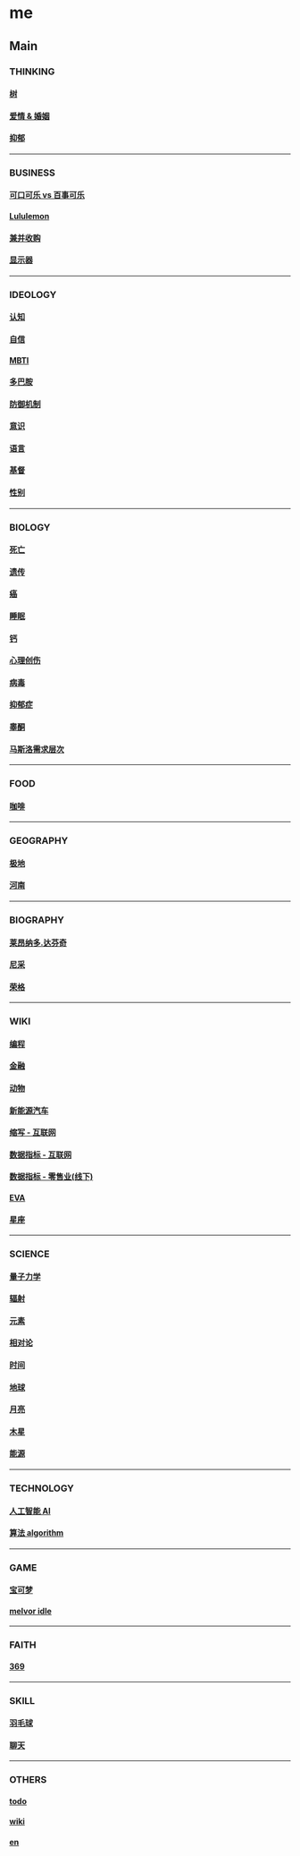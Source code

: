 # me

## Main

### THINKING

#### [树](main/the-tree.md)

#### [爱情 & 婚姻](main/love-and-marriage.md)

#### [抑郁](main/depressed.md)

<!-- #### [消费观](main/consumption-concept.md) todo -->

<!-- #### [友情 & 爱情](main/friendship-and-love.md) todo -->

<!-- #### [同事 & 友情](main/colleague-and-friendship.md) todo -->

<!-- #### [内向 & 外向](main/mind.md) todo -->

<!-- #### [亲情](main/parentage.md) todo -->

<!-- #### [游戏观](main/game-view.md) -->

---

### BUSINESS

#### [可口可乐 vs 百事可乐](main/coke.md)

#### [Lululemon](main/lululemon.md)

#### [兼并收购](main/takeover.md)

<!-- #### [零售业](main/retail.md) todo -->

#### [显示器](main/display.md)

---

### IDEOLOGY

#### [认知](main/cognitive.md)

#### [自信](main/confident.md)

#### [MBTI](main/mbti.md)

#### [多巴胺](main/dopamine.md)

<!-- #### [记忆](main/memory.md) todo -->

#### [防御机制](main/defence-mechanism.md)

#### [意识](main/consciousness.md)

#### [语言](main/language.md)

#### [基督](main/christ.md)

#### [性别](main/sex.md)

---

### BIOLOGY

#### [死亡](main/death.md)

#### [遗传](main/genetic.md)

#### [癌](main/cancer.md)

#### [睡眠](main/sleep.md)

#### [钙](main/calcium.md)

#### [心理创伤](main/faulty-trauma.md)

#### [病毒](main/virus.md)

#### [抑郁症](main/depression.md)

#### [睾酮](main/testosterone.md)

#### [马斯洛需求层次](main/maslow's-hierarchy-of-needs.md)

<!-- #### [虚拟世界](main/virtual-world.md) todo -->

---

### FOOD

#### [咖啡](main/coffee.md)

<!-- #### [鱼](fish.md) -->

---

### GEOGRAPHY

#### [极地](main/polar-region.md)

#### [河南](main/geo-henan.md)

---

### BIOGRAPHY

#### [莱昂纳多.达芬奇](main/Leonardo-da-Vinci.md)

#### [尼采](main/Friedrich-Nietzsche.md)

#### [荣格](main/Carl-Gustav-Jung.md)

<!-- 
#### 阿德勒
#### 弗洛伊德 -->

<!-- #### [尼古拉.特斯拉 Nikola-Tesla](main/nikola-tesla.md) todo -->

<!-- #### [埃隆.马斯克 Elon-Musk](main/elon-musk.md) todo -->

<!-- #### [沃伦.巴菲特 Warren-Edward-Buffett](main/_.md) todo -->

<!-- #### [张潇雨](main/zhangxiaoyu.md) -->

<!-- #### [我](me.md) -->

---

### WIKI

#### [编程](https://github.com/sung1011/note)

#### [金融](main/finance.md)

#### [动物](main/animal.md)

#### [新能源汽车](main/new-energy-vehicle.md)

<!-- #### [自动驾驶](main/.md) todo -->

<!-- #### [比特币](main/.md) todo -->

<!-- #### [数字人民币](main/e-cny.md) todo -->

#### [缩写 - 互联网](main/acronym-internet.md)

#### [数据指标 - 互联网](main/data-indicator-internet.md)

#### [数据指标 - 零售业(线下)](main/data-indicator-retail-offline.md)

#### [EVA](main/eva.md)

#### [星座](main/constellation.md)

---

### SCIENCE

#### [量子力学](main/quantum-mechanics.md)

#### [辐射](main/radiation.md)

#### [元素](main/elements.md)

#### [相对论](main/theory-of-relativity.md)

#### [时间](main/time.md)

<!-- #### [水](main/water.md) -->

#### [地球](main/earth.md)

#### [月亮](main/moon.md)

#### [木星](main/jupiter.md)

#### [能源](main/energy.md)

---

### TECHNOLOGY

#### [人工智能 AI](main/artificial-intelligence.md)

#### [算法 algorithm](main/algorithm.md)

---

### GAME

#### [宝可梦](main/pokemon.md)

#### [melvor idle](main/melvor-idle.md)

---

### FAITH

#### [369](main/369.md)

---

### SKILL

#### [羽毛球](main/badminton.md)

#### [聊天](main/chat.md)

<!-- #### [小说](main/novel.md) todo -->

---

### OTHERS

#### [todo](main/todo.md)

#### [wiki](main/wiki.md)

#### [en](main/en.md)
